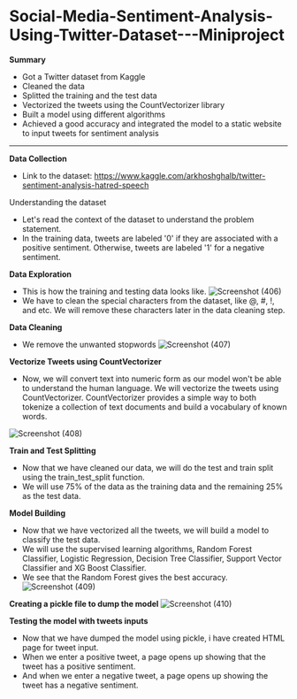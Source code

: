 # Social-Media-Sentiment-Analysis-Using-Twitter-Dataset---Miniproject

**Summary**
- Got a Twitter dataset from Kaggle
- Cleaned the data
- Splitted the training and the test data
- Vectorized the tweets using the CountVectorizer library
- Built a model using different algorithms
- Achieved a good accuracy and integrated the model to a static website to input tweets for sentiment analysis 

-------------------------------------------------------------------------------------------------------

**Data Collection**

- Link to the dataset: https://www.kaggle.com/arkhoshghalb/twitter-sentiment-analysis-hatred-speech

Understanding the dataset
 - Let's read the context of the dataset to understand the problem statement. 
 - In the training data, tweets are labeled '0' if they are associated with a positive sentiment. Otherwise, tweets are labeled '1' for a negative sentiment. 

**Data Exploration**
- This is how the training and testing data looks like.
![Screenshot (406)](https://user-images.githubusercontent.com/69420616/123615268-c1fcf400-d822-11eb-8270-40883aef3736.png)
- We have to clean the special characters from the dataset, like @, #, !, and etc. We will remove these characters later in the data cleaning step.

**Data Cleaning**
 - We remove the unwanted stopwords
 ![Screenshot (407)](https://user-images.githubusercontent.com/69420616/123616197-a9d9a480-d823-11eb-9de1-434515c04a7e.png)

**Vectorize Tweets using CountVectorizer**
- Now, we will convert text into numeric form as our model won't be able to understand the human language. We will vectorize the tweets using CountVectorizer. CountVectorizer provides a simple way to both tokenize a collection of text documents and build a vocabulary of known words. 

![Screenshot (408)](https://user-images.githubusercontent.com/69420616/123616579-0dfc6880-d824-11eb-8ba8-c0b34d60b72f.png)

**Train and Test Splitting**
- Now that we have cleaned our data, we will do the test and train split using the train_test_split function.
- We will use 75% of the data as the training data and the remaining 25% as the test data.

**Model Building**
- Now that we have vectorized all the tweets, we will build a model to classify the test data. 
- We will use the supervised learning algorithms, Random Forest Classifier, Logistic Regression, Decision Tree Classifier, Support Vector Classifier and XG Boost Classifier.
- We see that the Random Forest gives the best accuracy.
![Screenshot (409)](https://user-images.githubusercontent.com/69420616/123617483-eb1e8400-d824-11eb-8aa7-cafef0641bb1.png)


**Creating a pickle file to dump the model**
![Screenshot (410)](https://user-images.githubusercontent.com/69420616/123617815-43558600-d825-11eb-80fc-d4bfb068decd.png)


**Testing the model with tweets inputs**
- Now that we have dumped the model using pickle, i have created HTML page for tweet input.
- When we enter a positive tweet, a page opens up showing that the tweet has a positive sentiment.
- And when we enter a negative tweet, a page opens up showing the tweet has a negative sentiment.
